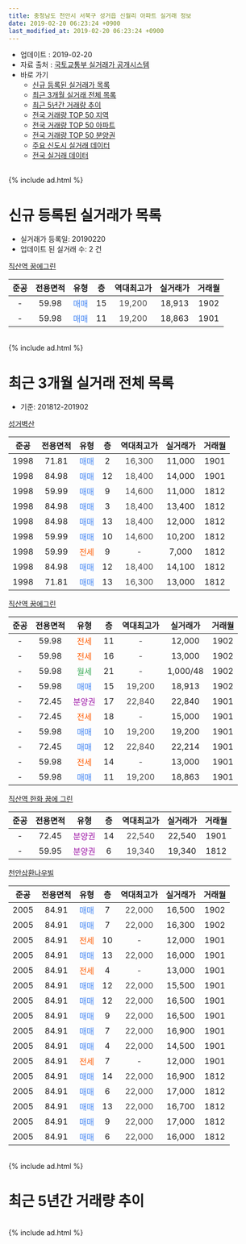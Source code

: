 ```yaml
---
title: 충청남도 천안시 서북구 성거읍 신월리 아파트 실거래 정보
date: 2019-02-20 06:23:24 +0900
last_modified_at: 2019-02-20 06:23:24 +0900
---
```


* 업데이트 : 2019-02-20
* 자료 출처 : [국토교통부 실거래가 공개시스템](http://rt.molit.go.kr)
* 바로 가기
    * [신규 등록된 실거래가 목록](#신규-등록된-실거래가-목록)
    * [최근 3개월 실거래 전체 목록](#최근-3개월-실거래-전체-목록)
    * [최근 5년간 거래량 추이](#최근-5년간-거래량-추이)
    * [전국 거래량 TOP 50 지역](https://inasie.github.io/apt-trade-info/최근-3개월-전국에서-가장-거래가-많이-발생한-지역)
    * [전국 거래량 TOP 50 아파트](https://inasie.github.io/apt-trade-info/최근-3개월-전국에서-가장-거래가-많이-발생한-아파트)
    * [전국 거래량 TOP 50 분양권](https://inasie.github.io/apt-trade-info/최근-3개월-전국에서-가장-거래가-많이-발생한-분양권)
    * [주요 신도시 실거래 데이터](https://inasie.github.io/apt-trade-info/주요-신도시)
    * [전국 실거래 데이터](https://inasie.github.io/apt-trade-info/전국)
<br>
{% include ad.html %}
<br>

# 신규 등록된 실거래가 목록
* 실거래가 등록일: 20190220
* 업데이트 된 실거래 수: 2 건


[직산역 꿈에그린](https://search.naver.com/search.naver?query=%EC%B6%A9%EC%B2%AD%EB%82%A8%EB%8F%84+%EC%B2%9C%EC%95%88%EC%8B%9C+%EC%84%9C%EB%B6%81%EA%B5%AC+%EC%84%B1%EA%B1%B0%EC%9D%8D+%EC%8B%A0%EC%9B%94%EB%A6%AC+%EC%A7%81%EC%82%B0%EC%97%AD+%EA%BF%88%EC%97%90%EA%B7%B8%EB%A6%B0)

|준공|전용면적|유형|층|역대최고가|실거래가|거래월|
|:---:|:---:|:---:|:---:|:---:|:---:|:---:|
|-|59.98|<span style="color:#4285f3">매매</span>|15|<span style="color:#444444">19,200</span>|18,913|1902|
|-|59.98|<span style="color:#4285f3">매매</span>|11|<span style="color:#444444">19,200</span>|18,863|1901|


<br>
{% include ad.html %}
<br>

# 최근 3개월 실거래 전체 목록
* 기준: 201812-201902


[성거벽산](https://search.naver.com/search.naver?query=%EC%B6%A9%EC%B2%AD%EB%82%A8%EB%8F%84+%EC%B2%9C%EC%95%88%EC%8B%9C+%EC%84%9C%EB%B6%81%EA%B5%AC+%EC%84%B1%EA%B1%B0%EC%9D%8D+%EC%8B%A0%EC%9B%94%EB%A6%AC+%EC%84%B1%EA%B1%B0%EB%B2%BD%EC%82%B0)

|준공|전용면적|유형|층|역대최고가|실거래가|거래월|
|:---:|:---:|:---:|:---:|:---:|:---:|:---:|
|1998|71.81|<span style="color:#4285f3">매매</span>|2|<span style="color:#444444">16,300</span>|11,000|1901|
|1998|84.98|<span style="color:#4285f3">매매</span>|12|<span style="color:#444444">18,400</span>|14,000|1901|
|1998|59.99|<span style="color:#4285f3">매매</span>|9|<span style="color:#444444">14,600</span>|11,000|1812|
|1998|84.98|<span style="color:#4285f3">매매</span>|3|<span style="color:#444444">18,400</span>|13,400|1812|
|1998|84.98|<span style="color:#4285f3">매매</span>|13|<span style="color:#444444">18,400</span>|12,000|1812|
|1998|59.99|<span style="color:#4285f3">매매</span>|10|<span style="color:#444444">14,600</span>|10,200|1812|
|1998|59.99|<span style="color:#ff5a00">전세</span>|9|<span style="color:#444444">-</span>|7,000|1812|
|1998|84.98|<span style="color:#4285f3">매매</span>|12|<span style="color:#444444">18,400</span>|14,100|1812|
|1998|71.81|<span style="color:#4285f3">매매</span>|13|<span style="color:#444444">16,300</span>|13,000|1812|

[직산역 꿈에그린](https://search.naver.com/search.naver?query=%EC%B6%A9%EC%B2%AD%EB%82%A8%EB%8F%84+%EC%B2%9C%EC%95%88%EC%8B%9C+%EC%84%9C%EB%B6%81%EA%B5%AC+%EC%84%B1%EA%B1%B0%EC%9D%8D+%EC%8B%A0%EC%9B%94%EB%A6%AC+%EC%A7%81%EC%82%B0%EC%97%AD+%EA%BF%88%EC%97%90%EA%B7%B8%EB%A6%B0)

|준공|전용면적|유형|층|역대최고가|실거래가|거래월|
|:---:|:---:|:---:|:---:|:---:|:---:|:---:|
|-|59.98|<span style="color:#ff5a00">전세</span>|11|<span style="color:#444444">-</span>|12,000|1902|
|-|59.98|<span style="color:#ff5a00">전세</span>|16|<span style="color:#444444">-</span>|13,000|1902|
|-|59.98|<span style="color:#34a853">월세</span>|21|<span style="color:#444444">-</span>|1,000/48|1902|
|-|59.98|<span style="color:#4285f3">매매</span>|15|<span style="color:#444444">19,200</span>|18,913|1902|
|-|72.45|<span style="color:#9C11A5">분양권</span>|17|<span style="color:#444444">22,840</span>|22,840|1901|
|-|72.45|<span style="color:#ff5a00">전세</span>|18|<span style="color:#444444">-</span>|15,000|1901|
|-|59.98|<span style="color:#4285f3">매매</span>|10|<span style="color:#444444">19,200</span>|19,200|1901|
|-|72.45|<span style="color:#4285f3">매매</span>|12|<span style="color:#444444">22,840</span>|22,214|1901|
|-|59.98|<span style="color:#ff5a00">전세</span>|14|<span style="color:#444444">-</span>|13,000|1901|
|-|59.98|<span style="color:#4285f3">매매</span>|11|<span style="color:#444444">19,200</span>|18,863|1901|

[직산역 한화 꿈에 그린](https://search.naver.com/search.naver?query=%EC%B6%A9%EC%B2%AD%EB%82%A8%EB%8F%84+%EC%B2%9C%EC%95%88%EC%8B%9C+%EC%84%9C%EB%B6%81%EA%B5%AC+%EC%84%B1%EA%B1%B0%EC%9D%8D+%EC%8B%A0%EC%9B%94%EB%A6%AC+%EC%A7%81%EC%82%B0%EC%97%AD+%ED%95%9C%ED%99%94+%EA%BF%88%EC%97%90+%EA%B7%B8%EB%A6%B0)

|준공|전용면적|유형|층|역대최고가|실거래가|거래월|
|:---:|:---:|:---:|:---:|:---:|:---:|:---:|
|-|72.45|<span style="color:#9C11A5">분양권</span>|14|<span style="color:#444444">22,540</span>|22,540|1901|
|-|59.95|<span style="color:#9C11A5">분양권</span>|6|<span style="color:#444444">19,340</span>|19,340|1812|

[천안삼환나우빌](https://search.naver.com/search.naver?query=%EC%B6%A9%EC%B2%AD%EB%82%A8%EB%8F%84+%EC%B2%9C%EC%95%88%EC%8B%9C+%EC%84%9C%EB%B6%81%EA%B5%AC+%EC%84%B1%EA%B1%B0%EC%9D%8D+%EC%8B%A0%EC%9B%94%EB%A6%AC+%EC%B2%9C%EC%95%88%EC%82%BC%ED%99%98%EB%82%98%EC%9A%B0%EB%B9%8C)

|준공|전용면적|유형|층|역대최고가|실거래가|거래월|
|:---:|:---:|:---:|:---:|:---:|:---:|:---:|
|2005|84.91|<span style="color:#4285f3">매매</span>|7|<span style="color:#444444">22,000</span>|16,500|1902|
|2005|84.91|<span style="color:#4285f3">매매</span>|7|<span style="color:#444444">22,000</span>|16,300|1902|
|2005|84.91|<span style="color:#ff5a00">전세</span>|10|<span style="color:#444444">-</span>|12,000|1901|
|2005|84.91|<span style="color:#4285f3">매매</span>|13|<span style="color:#444444">22,000</span>|16,000|1901|
|2005|84.91|<span style="color:#ff5a00">전세</span>|4|<span style="color:#444444">-</span>|13,000|1901|
|2005|84.91|<span style="color:#4285f3">매매</span>|12|<span style="color:#444444">22,000</span>|15,500|1901|
|2005|84.91|<span style="color:#4285f3">매매</span>|12|<span style="color:#444444">22,000</span>|16,500|1901|
|2005|84.91|<span style="color:#4285f3">매매</span>|9|<span style="color:#444444">22,000</span>|16,500|1901|
|2005|84.91|<span style="color:#4285f3">매매</span>|7|<span style="color:#444444">22,000</span>|16,900|1901|
|2005|84.91|<span style="color:#4285f3">매매</span>|4|<span style="color:#444444">22,000</span>|14,500|1901|
|2005|84.91|<span style="color:#ff5a00">전세</span>|7|<span style="color:#444444">-</span>|12,000|1901|
|2005|84.91|<span style="color:#4285f3">매매</span>|14|<span style="color:#444444">22,000</span>|16,900|1812|
|2005|84.91|<span style="color:#4285f3">매매</span>|6|<span style="color:#444444">22,000</span>|17,000|1812|
|2005|84.91|<span style="color:#4285f3">매매</span>|13|<span style="color:#444444">22,000</span>|16,700|1812|
|2005|84.91|<span style="color:#4285f3">매매</span>|9|<span style="color:#444444">22,000</span>|17,000|1812|
|2005|84.91|<span style="color:#4285f3">매매</span>|6|<span style="color:#444444">22,000</span>|16,000|1812|


<br>
{% include ad.html %}
<br>

# 최근 5년간 거래량 추이


<div style="width:100%;">
    <canvas id="deal_progress" height="200"></canvas>
</div>

<script>
new Chart(document.getElementById("deal_progress"), {
    type: 'line',
    data: {
        labels: ['201402','201403','201404','201405','201406','201407','201408','201409','201410','201411','201412','201501','201502','201503','201504','201505','201506','201507','201508','201509','201510','201511','201512','201601','201602','201603','201604','201605','201606','201607','201608','201609','201610','201611','201612','201701','201702','201703','201704','201705','201706','201707','201708','201709','201710','201711','201712','201801','201802','201803','201804','201805','201806','201807','201808','201809','201810','201811','201812','201901','201902'],
        datasets: [{
            label: '매매',
            pointRadius: 1,
            data: [17, 13, 8, 12, 2, 7, 7, 12, 8, 6, 5, 12, 7, 11, 9, 10, 7, 8, 11, 10, 7, 3, 5, 4, 3, 3, 4, 6, 4, 7, 5, 4, 12, 4, 5, 2, 6, 5, 7, 3, 11, 9, 8, 4, 3, 9, 8, 12, 12, 6, 8, 5, 3, 10, 4, 7, 7, 2, 12, 13, 3],
            borderColor: "rgba(255, 201, 14, 1)",
            backgroundColor: "rgba(255, 201, 14, 0.5)",
            fill: false,
            lineTension: 0
        },{
            label: '전월세',
            pointRadius: 1,
            data: [7, 3, 3, 5, 8, 3, 8, 2, 5, 3, 3, 6, 4, 2, 4, 4, 1, 3, 6, 3, 3, 3, 4, 4, 8, 6, 6, 5, 5, 2, 5, 0, 5, 4, 5, 3, 5, 7, 5, 2, 10, 10, 3, 1, 7, 0, 6, 6, 8, 6, 3, 1, 3, 5, 3, 5, 1, 2, 1, 5, 3],
            borderColor: "rgba(0, 141, 185, 1)",
            backgroundColor: "rgba(0, 141, 185, 0.5)",
            fill: false,
            lineTension: 0
        }
        ]
    },
    options: {
        responsive: true,
        title: {
            display: false
        },
        tooltips: {
            mode: 'index',
            intersect: false
        },
        hover: {
            mode: 'nearest',
            intersect: true
        },
        scales: {
            xAxes: [{
                display: true,
                scaleLabel: {
                    display: true,
                    labelString: '년/월'
                }
            }],
            yAxes: [{
                display: true,
                ticks: {
                    suggestedMin: 0,
                },
                scaleLabel: {
                    display: true,
                    labelString: '실거래 수'
                }
            }]
        }
    }
});

</script>


<br>
{% include ad.html %}
<br>

